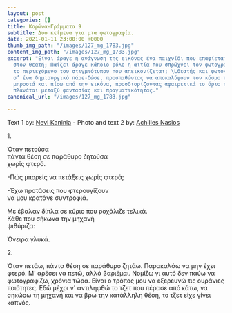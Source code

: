 ```yaml
---
layout: post
categories: []
title: Κορώνα-Γράμματα 9
subtitle: Δυο κείμενα για μια φωτογραφία.
date: 2021-01-11 23:00:00 +0000
thumb_img_path: "/images/127_mg_1783.jpg"
content_img_path: "/images/127_mg_1783.jpg"
excerpt: "Είναι άραγε η ανάγνωση της εικόνας ένα παιχνίδι που επαφίεται αποκλειστικά
  στον θεατή; Παίζει άραγε κάποιο ρόλο η αιτία που σπρώχνει τον φωτογράφο να επιλέξει
  το περιεχόμενο του στιγμιότυπου που απεικονίζεται; \LΘεατής και φωτογράφος συνευρίσκονται
  σ’ ένα δημιουργικό πάρε-δώσε, προσπαθώντας να αποκαλύψουν τον κόσμο που υπάρχει
  μπροστά και πίσω από την εικόνα, προσδιορίζοντας αφαιρετικά το όριο που μπορεί να
  πλανάται μεταξύ φαντασίας και πραγματικότητας."
canonical_url: "/images/127_mg_1783.jpg"

---
```

Text 1 by: <a href="https://www.facebook.com/nevi.kaninia" target="blank">Nevi Kaninia</a> - Photo and text 2 by: <a href="https://anikon.org/" target="blank">Achilles Nasios</a>


1\.

Όταν πετούσα  
πάντα θέση σε παράθυρο ζητούσα  
χωρίς φτερό.

\-Πώς μπορείς να πετάξεις χωρίς φτερά;

\-Έχω προτάσεις που φτερουγίζουν  
να μου κρατάνε συντροφιά.

Με έβαλαν δίπλα σε κύριο που ροχάλιζε τελικά.  
Κάθε που σήκωνα την μηχανή  
ψιθύριζα:

Όνειρα γλυκά.

2\.

Όταν πετάω, πάντα θέση σε παράθυρο ζητάω. Παρακαλάω να μην έχει φτερό. Μ' αρέσει να πετώ, αλλά βαριέμαι. Νομίζω γι αυτό δεν παύω να φωτογραφίζω, χρόνια τώρα. Είναι ο τρόπος μου να εξερευνώ τις ουράνιες ποιότητες. Εδώ μέχρι ν' αντιληφθώ το τζετ που πέρασε από κάτω, να σηκώσω τη μηχανή και να βρω την κατάλληλη θέση, το τζετ είχε γίνει καπνός.